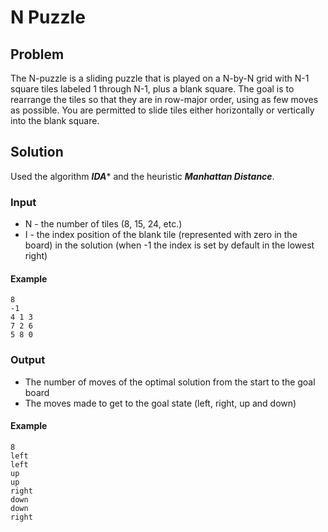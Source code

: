 # N Puzzle

## Problem
The N-puzzle is a sliding puzzle that is played on a N-by-N grid with N-1 square tiles labeled 1 through N-1, plus a blank square. 
The goal is to rearrange the tiles so that they are in row-major order, using as few moves as possible. 
You are permitted to slide tiles either horizontally or vertically into the blank square.

## Solution 
Used the algorithm ***IDA**** and the heuristic ***Manhattan Distance***.

### Input
* N - the number of tiles (8, 15, 24, etc.)
* I - the index position of the blank tile (represented with zero in the board) in the solution (when -1 the index is set by default in the lowest right)

#### Example
```
8 
-1
4 1 3
7 2 6
5 8 0
```

### Output
* The number of moves of the optimal solution from the start to the goal board
* The moves made to get to the goal state (left, right, up and down)

#### Example
```
8
left
left
up
up
right
down
down
right
```

